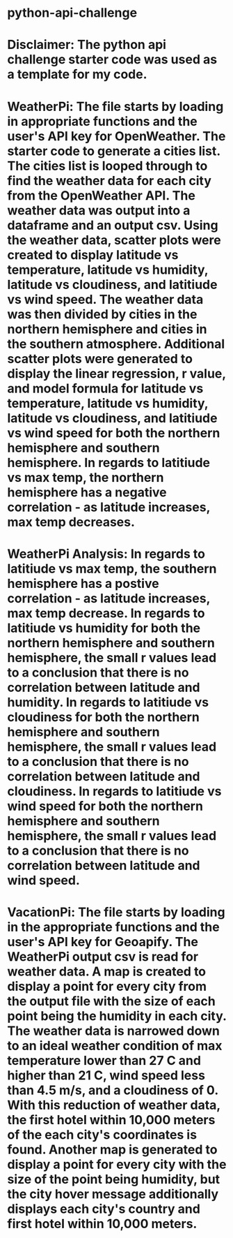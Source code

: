 # python-api-challenge

# Disclaimer: The python api challenge starter code was used as a template for my code.

# WeatherPi: The file starts by loading in appropriate functions and the user's API key for OpenWeather. The starter code to generate a cities list. The cities list is looped through to find the weather data for each city from the OpenWeather API. The weather data was output into a dataframe and an output csv. Using the weather data, scatter plots were created to display latitude vs temperature, latitude vs humidity, latitude vs cloudiness, and latitiude vs wind speed. The weather data was then divided by cities in the northern hemisphere and cities in the southern atmosphere. Additional scatter plots were generated to display the linear regression, r value, and model formula for latitude vs temperature, latitude vs humidity, latitude vs cloudiness, and latitiude vs wind speed for both the northern hemisphere and southern hemisphere. In regards to latitiude vs max temp, the northern hemisphere has a negative correlation - as latitude increases, max temp decreases. 
# WeatherPi Analysis: In regards to latitiude vs max temp, the southern hemisphere has a postive correlation - as latitude increases, max temp decrease. In regards to latitiude vs humidity for both the northern hemisphere and southern hemisphere, the small r values lead to a conclusion that there is no correlation between latitude and humidity. In regards to latitiude vs cloudiness for both the northern hemisphere and southern hemisphere, the small r values lead to a conclusion that there is no correlation between latitude and cloudiness. In regards to latitiude vs wind speed for both the northern hemisphere and southern hemisphere, the small r values lead to a conclusion that there is no correlation between latitude and wind speed.

# VacationPi: The file starts by loading in the appropriate functions and the user's API key for Geoapify. The WeatherPi output csv is read for weather data. A map is created to display a point for every city from the output file with the size of each point being the humidity in each city. The weather data is narrowed down to an ideal weather condition of max temperature lower than 27 C and higher than 21 C, wind speed less than 4.5 m/s, and a cloudiness of 0. With this reduction of weather data, the first hotel within 10,000 meters of the each city's coordinates is found. Another map is generated to display a point for every city with the size of the point being humidity, but the city hover message additionally displays each city's country and first hotel within 10,000 meters. 